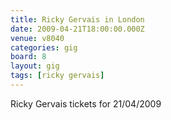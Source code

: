 ```yaml
---
title: Ricky Gervais in London
date: 2009-04-21T18:00:00.000Z
venue: v8040
categories: gig
board: 8
layout: gig
tags: [ricky gervais]
---
```

Ricky Gervais tickets for 21/04/2009